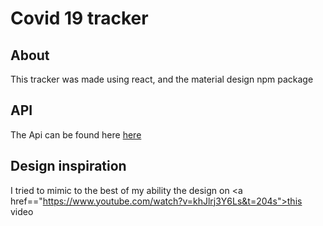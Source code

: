 # Covid 19 tracker

## About
This tracker was made using react, and the material design npm package

## API
The Api can be found here <a href='https://github.com/mathdroid/covid-19-api'>here</a>

## Design inspiration
I tried to mimic to the best of my ability the design on <a href=="https://www.youtube.com/watch?v=khJlrj3Y6Ls&t=204s">this video<a/>
